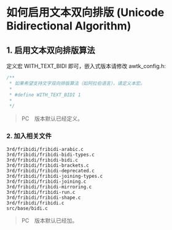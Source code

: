 # 如何启用文本双向排版 (Unicode Bidirectional Algorithm)

## 1. 启用文本双向排版算法

定义宏 WITH\_TEXT\_BIDI 即可，嵌入式版本请修改 awtk_config.h:

```c
/**
 * 如果希望支持文字双向排版算法（如阿拉伯语言），请定义本宏。
 * 
 * #define WITH_TEXT_BIDI 1
 * 
 */
 ```

>PC　版本默认已经定义。

 ### 2. 加入相关文件

```
3rd/fribidi/fribidi-arabic.c
3rd/fribidi/fribidi-bidi-types.c
3rd/fribidi/fribidi-bidi.c
3rd/fribidi/fribidi-brackets.c
3rd/fribidi/fribidi-deprecated.c
3rd/fribidi/fribidi-joining-types.c
3rd/fribidi/fribidi-joining.c
3rd/fribidi/fribidi-mirroring.c
3rd/fribidi/fribidi-run.c
3rd/fribidi/fribidi-shape.c
3rd/fribidi/fribidi.c
src/base/bidi.c
```

>PC　版本默认已经加。